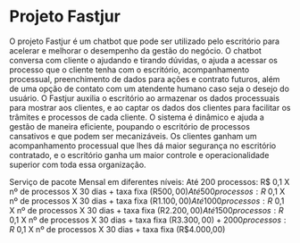 # Projeto Fastjur

O projeto Fastjur é um chatbot que pode ser utilizado pelo escritório para acelerar e melhorar o desempenho da gestão do negócio. 
O chatbot conversa com cliente o ajudando e tirando dúvidas, o ajuda a acessar os processo que o cliente tenha com o escritório, acompanhamento processual, preenchimento de dados para ações e contrato futuros, além de uma opção de contato com um atendente humano caso seja o desejo do usuário. 
O Fastjur auxilia o escritório ao armazenar os dados processuais para mostrar aos clientes, e ao captar os dados dos clientes para facilitar os trâmites e processos de cada cliente. O sistema é dinâmico e ajuda a gestão de maneira eficiente, poupando o escritório de processos cansativos e que podem ser mecanizáveis. Os clientes ganham um acompanhamento processual que lhes dá maior segurança no escritório contratado, e o escritório ganha um maior controle e operacionalidade superior com toda essa organização. 

Serviço de pacote Mensal em diferentes níveis:
Até 200 processos: R$ 0,1 X nº de processos X 30 dias + taxa fixa (R$500,00)
Até 500 processos: R$ 0,1 X nº de processos X 30 dias + taxa fixa (R$1.100,00)
Até 1000 processos: R$ 0,1 X nº de processos X 30 dias + taxa fixa (R$2.200,00)
Até 1500 processos: R$ 0,1 X nº de processos X 30 dias + taxa fixa (R$3.300,00)
+2000 processos: R$ 0,1 X nº de processos X 30 dias + taxa fixa (R$4.000,00)